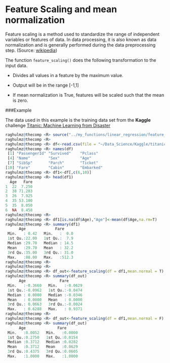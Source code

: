 # Feature Scaling and mean normalization

Feature scaling is a method used to standardize the range of independent variables or features of data. In data processing, it is also known as data normalization and is generally performed during the data preprocessing step. (Source: [wikipedia](http://en.wikipedia.org/wiki/Feature_scaling))


The function `feature_scaling()` does the following transformation to the input data.

 * Divides all values in a feature by the maximum value.

 * Output will be in the range [-1,1]

 * If mean normalization is True, features will be scaled such that the mean is zero.

###Example


The data used in this example is the training data set from the **Kaggle** challenge [Titanic: Machine Learning from Disaster](https://www.kaggle.com/c/titanic)


```R
raghulmz@thecomp <R> source("../my_functions/linear_regression/feature_scaling.r")
raghulmz@thecomp <R> 
raghulmz@thecomp <R> df<-read.csv(file = "~/Data_Science/Kaggle/titanic//data//train.csv")
raghulmz@thecomp <R> names(df)
 [1] "PassengerId" "Survived"    "Pclass"     
 [4] "Name"        "Sex"         "Age"        
 [7] "SibSp"       "Parch"       "Ticket"     
[10] "Fare"        "Cabin"       "Embarked"   
raghulmz@thecomp <R> df1<-df[,c(6,10)]
raghulmz@thecomp <R> head(df1)
  Age   Fare
1  22  7.250
2  38 71.283
3  26  7.925
4  35 53.100
5  35  8.050
6  NA  8.458
raghulmz@thecomp <R> 
raghulmz@thecomp <R> df1[is.na(df$Age),"Age"]<-mean(df$Age,na.rm=T)
raghulmz@thecomp <R> summary(df1)
      Age             Fare      
 Min.   : 0.42   Min.   :  0.0  
 1st Qu.:22.00   1st Qu.:  7.9  
 Median :29.70   Median : 14.5  
 Mean   :29.70   Mean   : 32.2  
 3rd Qu.:35.00   3rd Qu.: 31.0  
 Max.   :80.00   Max.   :512.3  
raghulmz@thecomp <R> 
raghulmz@thecomp <R> 
raghulmz@thecomp <R> df_out<-feature_scaling(df = df1,mean.normal = T)
raghulmz@thecomp <R> summary(df_out)
      Age               Fare        
 Min.   :-0.3660   Min.   :-0.0629  
 1st Qu.:-0.0962   1st Qu.:-0.0474  
 Median : 0.0000   Median :-0.0346  
 Mean   : 0.0000   Mean   : 0.0000  
 3rd Qu.: 0.0663   3rd Qu.:-0.0024  
 Max.   : 0.6288   Max.   : 0.9371  
raghulmz@thecomp <R> 
raghulmz@thecomp <R> df_out<-feature_scaling(df = df1,mean.normal = F)
raghulmz@thecomp <R> summary(df_out)
      Age              Fare       
 Min.   :0.0052   Min.   :0.0000  
 1st Qu.:0.2750   1st Qu.:0.0154  
 Median :0.3712   Median :0.0282  
 Mean   :0.3712   Mean   :0.0629  
 3rd Qu.:0.4375   3rd Qu.:0.0605  
 Max.   :1.0000   Max.   :1.0000
```